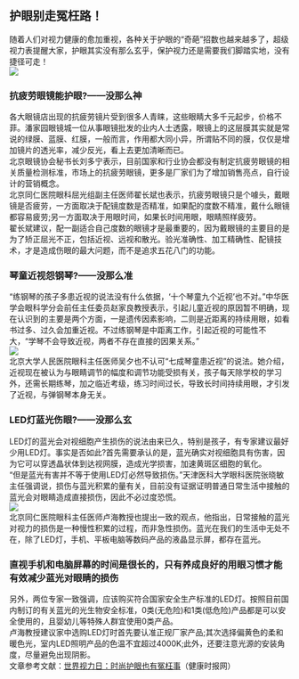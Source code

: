## 护眼别走冤枉路！  
随着人们对视力健康的愈加重视，各种关于护眼的“奇葩”招数也越来越多了，超级视力表提醒大家，护眼其实没有那么玄乎，保护视力还是需要我们脚踏实地，没有捷径可走！  
![](http://cdncms.v-keep.cn/wp-content/uploads/2019/09/timg-73-1024x470.jpg)  
### 抗疲劳眼镜能护眼?——没那么神  
各大眼镜店出现的抗疲劳镜片受到很多人青睐，这些眼睛大多千元起步，价格不菲。潘家园眼镜城一位从事眼镜批发的业内人士透露，眼镜上的这层膜其实就是常说的绿膜、蓝膜、红膜，一般而言，作用都大同小异，所谓贴不同的膜，仅仅是增加镜片的透光率，减少反光，看上去更加清晰而已。  
北京眼镜协会秘书长刘多宁表示，目前国家和行业协会都没有制定抗疲劳眼镜的相关质量检测标准，市场上的抗疲劳眼镜，更多是厂家们为了增加销售亮点，自行设计的营销概念。  
北京同仁医院眼科屈光组副主任医师翟长斌也表示，抗疲劳眼镜只是个噱头，戴眼镜是否疲劳，一方面取决于配镜度数是否精准，如果配的度数不精准，戴什么眼镜都容易疲劳;另一方面取决于用眼时间，如果长时间用眼，眼睛照样疲劳。  
翟长斌建议，配一副适合自己度数的眼镜才是最重要的，因为戴眼镜的主要目的是为了矫正屈光不正，包括近视、远视和散光。验光准确性、加工精确性、配镜技术，才是造成伤眼的最大问题，而不是追求五花八门的功能。  
### 琴童近视怨钢琴?——没那么准  
“练钢琴的孩子多患近视的说法没有什么依据，‘十个琴童九个近视’也不对。”中华医学会眼科学分会前任主任委员赵家良教授表示，引起儿童近视的原因暂不明确，现在认识到的主要是两个方面，一是遗传因素影响，二则是近距离的持续用眼，如看书过多、过久会加重近视。不过练钢琴是中距离工作，引起近视的可能性不大，“学琴不会导致近视，两者不存在直接的因果关系。”  
![](http://cdncms.v-keep.cn/wp-content/uploads/2019/09/timg-74.jpg)  
北京大学人民医院眼科主任医师吴夕也不认可“七成琴童患近视”的说法。她介绍，近视现在被认为与眼睛调节的幅度和调节功能受损有关，孩子每天除学校的学习外，还需长期练琴，加之临近考级，练习时间过长，导致长时间持续用眼，才引发了近视，与弹钢琴本身无关。  
### LED灯蓝光伤眼?——没那么玄  
LED灯的蓝光会对视细胞产生损伤的说法由来已久，特别是孩子，有专家建议最好少用LED灯。事实是否如此?首先需要承认的是，蓝光确实对视细胞具有伤害，因为它可以穿透晶状体到达视网膜，造成光学损害，加速黄斑区细胞的氧化。  
“但是蓝光有害并不等于使用LED灯必然导致损伤。”天津医科大学眼科医院张晓敏主任强调说，损伤与蓝光积累的量有关，目前没有证据证明普通日常生活中接触的蓝光会对眼睛造成直接损伤，因此不必过度恐慌。  
![](http://cdncms.v-keep.cn/wp-content/uploads/2019/09/u11437356882799917986fm26gp0.jpg)  
北京同仁医院眼科主任医师卢海教授也提出一致的观点，他指出，日常接触的蓝光对视力的损伤是一种慢性积累的过程，而非急性损伤。蓝光在我们的生活中无处不在，除了LED灯，手机、平板电脑等数码产品的液晶显示屏，都存在蓝光。  
### 直视手机和电脑屏幕的时间是很长的，只有养成良好的用眼习惯才能有效减少蓝光对眼睛的损伤  
另外，两位专家一致强调，应该购买符合国家安全生产标准的LED灯。按照目前国内制订的有关蓝光的光生物安全标准，0类(无危险)和1类(低危险)产品都是可以安全使用的，且婴幼儿等特殊人群宜使用0类产品。  
卢海教授建议家中选购LED灯时首先要认准正规厂家产品;其次选择偏黄色的柔和暖色光，室内LED照明产品的色温不宜超过4000K;此外，还要注意光源的安装角度，尽量避免出现阴影。  
文章参考文献：<a href="http://www.jksb.com.cn/html/diseases/hypertension/prevention/2015/1009/51977.html">世界视力日：时尚护眼也有冤枉事</a>（健康时报网）  
